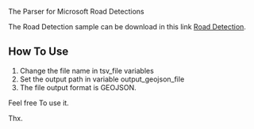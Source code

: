 The Parser for Microsoft Road Detections 

The Road Detection sample can be download in this link
[Road Detection](https://github.com/microsoft/RoadDetections).

## How To Use

1. Change the file name in tsv_file variables
2. Set the output path in variable output_geojson_file
3. The file output format is GEOJSON.

Feel free To use it. 

Thx.
  
